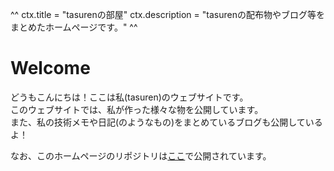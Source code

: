 ^^
ctx.title = "tasurenの部屋"
ctx.description = "tasurenの配布物やブログ等をまとめたホームページです。"
^^
# Welcome
どうもこんにちは！ここは私(tasuren)のウェブサイトです。  
このウェブサイトでは、私が作った様々な物を公開しています。  
また、私の技術メモや日記(のようなもの)をまとめているブログも公開しているよ！  

なお、このホームページのリポジトリは[ここ](https://github.com/tasuren/website)で公開されています。